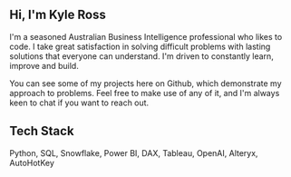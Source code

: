 ## Hi, I'm Kyle Ross

I'm a seasoned Australian Business Intelligence professional who likes to code. I take great satisfaction in solving difficult problems with lasting solutions that everyone can understand. I'm driven to constantly learn, improve and build.

You can see some of my projects here on Github, which demonstrate my approach to problems. Feel free to make use of any of it, and I'm always keen to chat if you want to reach out.


## Tech Stack

Python, SQL, Snowflake, Power BI, DAX, Tableau, OpenAI, Alteryx, AutoHotKey
